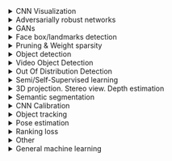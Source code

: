 <details>
  <summary>CNN Visualization</summary>

  Deep Inside Convolutional Networks: Visualising Image Classification Models and Saliency Maps | 2014 | [link](https://cs.nyu.edu/~fergus/papers/zeilerECCV2014.pdf) | [github](https://github.com/binrey/lithub/blob/master/data/Deep%20Inside%20Convolutional%20Networks:%20Visualising...%202014.pdf)    
  Visualizing and Understanding Convolutional Networks | 2014 | [link](https://arxiv.org/pdf/1311.2901.pdf) | [github](https://github.com/binrey/lithub/blob/master/data/Visualizing%20and%20Understanding%20Convolutional%20Networks%202014.pdf)   
  Striving for Simplisity: The All Convolutional Net | 2015 | [link](https://arxiv.org/pdf/1412.6806.pdf) | [github](https://github.com/binrey/lithub/blob/master/data/Striving%20for%20Simplisity:%20The%20All%20Convolutional%20Net%202015.pdf)   
  Adaptive Deconvolutional Networks for Mid and High Level Feature Learning | 2011 | [github](https://github.com/binrey/lithub/blob/master/data/Adaptive%20Deconvolutional%20Networks%20for%20Mid%20and%20High%20Level%20Feature%20Learning%202011.pdf)    
  Grad-CAM:Visual Explanations from Deep Networks via Gradient-based Localization | 2017 | [link](https://arxiv.org/abs/1610.02391) | [github](https://github.com/binrey/lithub/blob/master/data/Grad-CAM:%20Visual%20Explanations%20from%20Deep%20Networks...%202017.pdf)    
  Visualizing the Impact of Feature Attribution Baselines | [link](https://distill.pub/2020/attribution-baselines/)    
  Visualization gradient-based methods | [link](http://blog.qure.ai/notes/deep-learning-visualization-gradient-based-methods)    
</details>

<details>
  <summary>Adversarially robust networks</summary>

  Image Synthesis with a Single (Robust) Classifier | 2019 | [link](https://pdfs.semanticscholar.org/9def/7ae50a48bb914e4ea88730e5f01c17af685e.pdf)    
  Adversarial Robustness as a Prior for Learned Representations | 2019 | [link](https://arxiv.org/pdf/1906.00945.pdf)    
  Do Adversarially Robust ImageNet Models Transfer Better? | 2020 | [link](https://arxiv.org/pdf/2007.08489.pdf)    
  Improved Regularization of Convolutional Neural Networks with Cutout | 2017 | [link](https://arxiv.org/pdf/1708.04552.pdf)    
  Random Erasing Data Augmentation | 2017 | [link](https://arxiv.org/pdf/1708.04896.pdf)    
  Data Augmentation using Random Image Cropping and Patching for Deep CNNs | 2019 | [link](https://arxiv.org/pdf/1811.09030.pdf)    
</details>

<details>
  <summary>GANs</summary>

  #### Implementations
  Keras-GANs | [link](https://github.com/eriklindernoren/Keras-GAN)    
  COND DCGAN-tensorflow | [link](https://github.com/utkd/gans/blob/master/cifar10cgan.ipynb)    
  BEGAN-tensorflow | [link](https://github.com/fabulousjeong/began-tensorflow)   
  How to Develop a GAN for Generating Handwritten Digits | [link](https://machinelearningmastery.com/how-to-develop-a-generative-adversarial-network-for-an-mnist-handwritten-digits-from-scratch-in-keras/)    
  Unrolled-GAN. Tensorflow model | [link](https://github.com/gokul-uf/TF-Unrolled-GAN/blob/master/model.py)    
  Unrolled-GAN. Simple example in jup-notebook | [link](https://github.com/poolio/unrolled_gan/blob/master/Unrolled%20GAN%20demo.ipynb)   
  Trafficsign cyclegan | [link](https://github.com/Spataner/trafficsign-cyclegan)    
  NIPS 2016 Tutorial: Generative Adversarial Networks | [link](https://arxiv.org/pdf/1701.00160.pdf) | [github](data/1701.00160.pdf)    
  Keras-ACGAN-CIFAR10 | [link](https://github.com/King-Of-Knights/Keras-ACGAN-CIFAR10)    
  Cycle-GAN in Keras | [link](https://github.com/MingwangLin/cyclegan-keras)    

  #### Articles
  GAN: Generative Adversarial Nets | 2014 | [link](https://arxiv.org/pdf/1406.2661.pdf)    
  Image-to-Image Translation with Conditional Adversarial Networks | 2016 | [link](https://arxiv.org/pdf/1611.07004v1.pdf)    
  DCGAN: Unsupervised Representation Learning with Deep Conv. GANs | 2016 | [link](https://arxiv.org/pdf/1511.06434.pdf)    
  NIPS 2016 Tutorial: Generative Adversarial Networks | 2016 | [link](https://arxiv.org/pdf/1701.00160.pdf)    
  CA-GAN: Conditional Image Synthesis with Auxiliary Classifier GANs | 2016 | [link](https://arxiv.org/pdf/1610.09585.pdf)    
  BEGAN: Boundary Equilibrium Generative Adversarial Networks | 2017 | [link](https://arxiv.org/pdf/1703.10717.pdf)   
  Unrolled GANs | 2017 | [link](https://arxiv.org/pdf/1611.02163.pdf)    
  CycleGAN: Unpaired Image-to-Image Translation using Cycle-GANs | 2018 | [link](https://arxiv.org/pdf/1703.10593.pdf)    
  CGANS with Projection Discriminator | 2018 | [link](https://arxiv.org/pdf/1802.05637.pdf)    
  GAN hacks | [link](https://github.com/soumith/ganhacks)    
  GAN Series (from the beginning to the end) | [link](https://medium.com/@jonathan_hui/gan-gan-series-2d279f906e7b)    
  Generation of Natural Traffic Sign | [link](https://github.com/binrey/lithub/blob/master/data/Signs%20with%20CycleGan.pdf)   
  Achieving Robustness in the Wild via Adversarial Mixing with Disentangled Representationshttps | 2019 | [link](https://arxiv.org/pdf/1912.03192.pdf)    
  Image-to-Image Translation with Conditional Adversarial Networks (Pix2Pix) | 2018 | [link](https://arxiv.org/pdf/1611.07004.pdf)    
  Instance Normalization | 2017 | [link](https://arxiv.org/pdf/1607.08022.pdf)    
  Improved Techniques for Training GANs | 2016 | [link](https://arxiv.org/pdf/1606.03498v1.pdf)    
  Perceptual Losses for Real-Time Style Transfer and Super-Resolution | 2016 | [link](https://arxiv.org/pdf/1603.08155.pdf)    
  A U-Net Based Discriminator for Generative Adversarial Networks | 2020 | [link](https://arxiv.org/pdf/2002.12655.pdf)    
</details>
  
<details>
  
  <summary>Face box/landmarks detection</summary>
  
  #### Implementations
  MTCNN on caffe | [link](https://github.com/blankWorld/MTCNN-Accelerate-Onet)    
  
  #### Articles
  MTCNN description | [link](https://towardsdatascience.com/face-detection-using-mtcnn-a-guide-for-face-extraction-with-a-focus-on-speed-c6d59f82d49)    
  A Multi-Task CNN Framework for Driver Face Monitoring | [link](https://www.researchgate.net/publication/329748136_A_Multi-Task_CNN_Framework_for_Driver_Face_Monitoring)    
  Driver Drowsiness Detection Model Using Convolutional Neural Networks Techniques for Android Application | 2020 | [link](https://arxiv.org/pdf/2002.03728.pdf)    
  Fast Facial Landmark Detection and Applications: A Survey | 2021 | [link](https://arxiv.org/ftp/arxiv/papers/2101/2101.10808.pdf)    
</details> 
  
<details>
  <summary>Pruning & Weight sparsity</summary>
  
  Learning both Weights and Connections for Efficient Neural Networks | 2015 | [link](https://arxiv.org/pdf/1506.02626.pdf)  
  Sparse Convolutional Neural Networks | 2015 | [link](https://zpascal.net/cvpr2015/Liu_Sparse_Convolutional_Neural_2015_CVPR_paper.pdf)  
  Spatially-sparse convolutional neural networks | 2014 | [link](https://arxiv.org/pdf/1409.6070.pdf)  
  Training Sparse Neural Networks | 2016 | [link](https://arxiv.org/pdf/1611.06694.pdf)  
  Learning Sparse Neural Networks through L0 Regularization | 2018 | [link](https://arxiv.org/pdf/1712.01312.pdf)  
  Learning Sparse Neural Networks via Sensitivity-Driven Regularization | 2018 | [link](https://papers.nips.cc/paper/7644-learning-sparse-neural-networks-via-sensitivity-driven-regularization.pdf)  
  The Difficulty of Training Sparse Neural Networks | 2019 | [link](https://openreview.net/pdf?id=SyeyPEH23N)  
  Pruned and Structurally Sparse Neural Networks | 2018 | [link](https://arxiv.org/pdf/1810.00299.pdf)  
  Submanifold Sparse Convolutional Networks | 2017 | [link](https://arxiv.org/pdf/1706.01307.pdf)    

  The State of Sparsity in Deep Neural Networks | 2019 | [link](https://arxiv.org/pdf/1902.09574.pdf)    
  Sparse, Quantized, Full Frame CNN for Low Power Embedded Devices - Texas Instruments | [link](
  http://openaccess.thecvf.com/content_cvpr_2017_workshops/w4/papers/Mathew_Sparse_Quantized_Full_CVPR_2017_paper.pdf)   
  Ristretto: Hardware-Oriented Approximation of Convolutional Neural Networks | 2016 | [link](https://arxiv.org/pdf/1605.06402.pdf)    
  How to Quantize Neural Networks with TensorFlow | 2016 | [link](https://petewarden.com/2016/05/03/how-to-quantize-neural-networks-with-tensorflow/)    
  Quantizing deep convolutional networks for efficient inference: A whitepaper | 2018 | [link](https://arxiv.org/pdf/1806.08342.pdf)    
  Do We Really Need Model Compression? | [link](http://mitchgordon.me/machine/learning/2020/01/13/do-we-really-need-model-compression.html)    
  A Survey on Methods and Theories of Quantized Neural Networks | 2018 | [link](https://arxiv.org/pdf/1808.04752.pdf)   
</details>

<details>
  <summary>Object detection</summary>

  #### Implementations
  SSD in keras | [link](https://github.com/tanakataiki/ssd_kerasV2)    

  #### Articles
  A Survey of the Recent Architectures of Deep Convolutional Neural Networks | 2019 | [link](https://github.com/binrey/lithub/blob/master/data/A%20Survey%20of%20the%20Recent%20Architectures%20of%20Deep%20Convolutional%20Neural%20Networks%202019.pdf)   
  Exploring the Origins and Prevalence of Texture Bias in Convolutional Neural Networks | 2019 | [link](https://arxiv.org/pdf/1911.09071.pdf)    
  ShuffleNet | 2017 | [link](https://arxiv.org/pdf/1707.01083.pdf)    
  ResNet-38 | 2016 | [link](https://arxiv.org/pdf/1611.10080.pdf)    
  Deep Learning for Generic Object Detection: A Survey | 2019 | [link](https://arxiv.org/pdf/1809.02165.pdf)    
  Rethinking ImageNet Pre-training | 2018 | [link](https://arxiv.org/pdf/1811.08883.pdf)    
  Do Better ImageNet Models Transfer Better? | 2019 | [link](https://arxiv.org/pdf/1805.08974.pdf)     
  Object Detection List | [link](https://github.com/hoya012/deep_learning_object_detection)    
  Weakly supervised discriminative localization and classification: a joint learning process | 2009 | [github](data/1701.00160.pdf)    
  Object-centric spatial pooling for image classification | 2012 | [github](data/SegSVM_CMU-RI-TR-09-29.pdf)   
  5 Significant Object Detection Challenges and Solutions | [link](http://kimberlyfessel.com/algorithms/literature%20reviews/object-detection-challenges/)    
  How Much Position Information Do Convolutional Neural Networks Encode? | [link](https://arxiv.org/pdf/2001.08248.pdf)    
  Joint Face Detection and Alignment using Multi-task Cascaded Convolutional Networks | 2016 | [link](https://arxiv.org/pdf/1604.02878.pdf)    
  YOLO9000: Better, Faster, Stronger | 2016 | [link](https://arxiv.org/pdf/1612.08242.pdf)    
  Part-Aware Region Proposal for Vehicle Detection in High Occlusion Environment | 2018 | [link](https://github.com/binrey/lithub/blob/master/data/Part-Aware_Region_Proposal_for_Vehicle_Detection_i.pdf)    
  Occlusion-aware R-CNN: Detecting Pedestrians in a Crowd | 2018 | [link](https://arxiv.org/pdf/1807.08407.pdf)    
  Small objects detection | [link](https://medium.com/datadriveninvestor/small-objects-detection-problem-c5b430996162)   
  Feature Pyramid Networks for Object Detection | 2017 | [link](https://arxiv.org/pdf/1612.03144.pdf)   
  PP-YOLO: An Effective and Efficient Implementation of Object Detector | 2020 | [link](https://arxiv.org/pdf/2007.12099.pdf)    
  A Survey of Deep Learning-based Object Detection | 2019 | [link](https://arxiv.org/pdf/1907.09408.pdf)    
  Tips for implementing SSD Object Detection (with TensorFlow code) | 2019 | [link](https://lambdalabs.com/blog/how-to-implement-ssd-object-detection-in-tensorflow/)    
  Fire SSD: Wide Fire Modules based Single Shot Detector on Edge Device | 2018 | [link](https://arxiv.org/pdf/1806.05363v1.pdf)    
  DEFORMABLE DETR: DEFORMABLE TRANSFORMERS FOR END-TO-END OBJECT DETECTION | 2021 | [link](https://openreview.net/pdf?id=gZ9hCDWe6ke)    
  Object Detection Accuracy (mAP) Cheat Sheet | [link](https://towardsdatascience.com/object-detection-accuracy-map-cheat-sheet-8f710fd79011)    
  EfficientNetV2: Smaller Models and Faster Training | 2021 | [link](https://arxiv.org/pdf/2104.00298.pdf)    
</details>

<details>
  <summary>Video Object Detection</summary>
  
  Guide to VOD | [link](https://towardsdatascience.com/ug-vod-the-ultimate-guide-to-video-object-detection-816a76073aef)    
  Object Detection in Video with Spatiotemporal Sampling Networks | [link](https://arxiv.org/pdf/1803.05549.pdf)    
</details>

<details>
  <summary>Out Of Distribution Detection</summary>
  
  Out-of-Distribution Detection in Deep Neural Networks | [link](https://medium.com/analytics-vidhya/out-of-distribution-detection-in-deep-neural-networks-450da9ed7044)   
  Contrastive Training for Improved Out-of-Distribution Detection | [link](https://arxiv.org/pdf/2007.05566.pdf)      
  Label Smoothed Embedding Hypothesis for Out-of-Distribution Detection | 2021 | [link](https://arxiv.org/pdf/2102.05131.pdf)    
</details>

<details>
  <summary>Semi/Self-Supervised learning</summary>
  
  FixMatch: Simplifying Semi-Supervised Learning with Consistency and Confidence | 2001 | [link](https://arxiv.org/pdf/2001.07685.pdf)   
  A Simple Framework for Contrastive Learning of Visual Representations | 2020 | [link](https://arxiv.org/pdf/2002.05709.pdf)   
  Self-Supervised Representation Learning Overview | 2020 | [link](https://lilianweng.github.io/lil-log/2019/11/10/self-supervised-learning.html)    
  Emerging Properties in Self-Supervised Vision Transformers | [link](https://arxiv.org/pdf/2104.14294.pdf)    
  Efficient Visual Pretraining with Contrastive Detection | 2021 | [link](https://arxiv.org/pdf/2103.10957.pdf)    
  Emerging Properties in Self-Supervised Vision Transformers | 2021 | [link](https://arxiv.org/pdf/2104.14294.pdf)    
  An intro to self supervised learning | [link](https://towardsdatascience.com/a-different-kind-of-deep-learning-part-1-90fe6c52f1ab)    
  Self Supervised learning: generative approaches | [link](https://towardsdatascience.com/a-different-kind-of-deep-learning-part-2-b447ff469255)    
</details>

<details>
  <summary>3D projection. Stereo view. Depth estimation</summary>
  
  ### Implementations    
  Camera-Lidar Projection: Navigating between 2D and 3D | [link](https://medium.com/swlh/camera-lidar-projection-navigating-between-2d-and-3d-911c78167a94)    
  3D trajectory reconstruction of moving objects using multiple unsynchronized cameras | [link](https://github.com/CenekAlbl/mvus)    
  3D reconstruction example | [link](https://github.com/alyssaq/3Dreconstruction)    
  Depth perception using stereo camera (Python/C++) | [link](https://learnopencv.com/depth-perception-using-stereo-camera-python-c/)    
  Disparity map from opencv | [link](https://docs.opencv.org/4.x/dd/d53/tutorial_py_depthmap.html)    
  Inverse Projection | [link](https://github.com/darylclimb/cvml_project/tree/master/projections/inverse_projection)    
  
  ### Articles    
  Основы стереозрения | [link](https://habr.com/ru/post/130300/)    
  Disparity Matrix | [link](https://jayrambhia.com/blog/disparity-mpas)    
  Stereo Ranging | [link](https://jayrambhia.com/blog/stereoranging)    
  Monocular Depth estimation with keras | [link](https://keras.io/examples/vision/depth_estimation/)    
  Digging Into Self-Supervised Monocular Depth Estimation | [link](https://openaccess.thecvf.com/content_ICCV_2019/papers/Godard_Digging_Into_Self-Supervised_Monocular_Depth_Estimation_ICCV_2019_paper.pdf)    
  Depth Map Prediction from a Single Image using a Multi-Scale Deep Network | 2014 | [link](https://papers.nips.cc/paper/2014/file/7bccfde7714a1ebadf06c5f4cea752c1-Paper.pdf)    
  Stereo Depth Estimation (Papers With Code) | [link](https://paperswithcode.com/task/stereo-depth-estimation)    
  Inverse Projection | [link](https://towardsdatascience.com/inverse-projection-transformation-c866ccedef1c)    

</details>
  
<details>
  <summary>Semantic segmentation</summary>
  
  Towards Bounding-Box Free Panoptic Segmentation | 2020 | [link](https://arxiv.org/pdf/2002.07705.pdf)    
  Learning Deconvolution Network for Semantic Segmentation | 2015 | [link](https://arxiv.org/pdf/1505.04366.pdf)    
  Fully Convolutional Networks for Semantic Segmentation | 2015 | [link](https://arxiv.org/pdf/1411.4038.pdf)    
  DeepLab | 2017 | [link](https://arxiv.org/pdf/1606.00915.pdf)    
  Rethinking Atrous Convolution for Semantic Image Segmentation | 2017 | [link](https://arxiv.org/pdf/1706.05587.pdf)    
  Encoder-Decoder with Atrous Separable Convolution for Semantic Image Segmentation | 2018 | [link](https://arxiv.org/pdf/1802.02611.pdf)    
</details>

<details>
  <summary>CNN Calibration</summary>
  
  Calibrating Deep Neural Networks using Focal Loss | 2020 | [link](https://arxiv.org/pdf/2002.09437.pdf)    
  Проблема калибровки уверенности | 2020 | [link](/https://dyakonov.org/2020/03/27/%d0%bf%d1%80%d0%be%d0%b1%d0%bb%d0%b5%d0%bc%d0%b0-%d0%ba%d0%b0%d0%bb%d0%b8%d0%b1%d1%80%d0%be%d0%b2%d0%ba%d0%b8-%d1%83%d0%b2%d0%b5%d1%80%d0%b5%d0%bd%d0%bd%d0%be%d1%81%d1%82%d0%b8/)    
</details>

<details>
  <summary>Object tracking</summary>
  
  Оптические трекеры: ASEF и MOSSE | 2018 | [link](https://habr.com/ru/post/421285/)    
  Visual Object Tracking using Adaptive Correlation Filters | 2010 | [link](https://github.com/binrey/lithub/blob/master/data/bolme_cvpr10.pdf)    
  Kalman and Bayesian Filters in Python | 2020 | [link](https://github.com/rlabbe/Kalman-and-Bayesian-Filters-in-Python)    
</details>

<details>
  <summary>Pose estimation</summary>
  
  Multimodal Regression | [link](https://towardsdatascience.com/anchors-and-multi-bin-loss-for-multi-modal-target-regression-647ea1974617)    
  Orientation Estimation in Monocular 3D Object Detection | [link](https://towardsdatascience.com/orientation-estimation-in-monocular-3d-object-detection-f850ace91411)   
  3D Bounding Box Estimation Using Deep Learning and Geometry | 2017 | [link](https://arxiv.org/pdf/1612.00496.pdf)    
  Deep Fitting Degree Scoring Network for Monocular 3D Object Detection | 2019 | [link](https://arxiv.org/pdf/1904.12681.pdf)    
  DensePose: Dense Human Pose Estimation In The Wild | 2018 | [link](https://arxiv.org/pdf/1802.00434.pdf)      
  An Efficient 3D Object Detection Framework for Autonomous Driving | 2019 | [link](https://arxiv.org/pdf/1903.10955.pdf)    
  Lifting 2D object detection to 3D in autonomous driving | 2019 | [link](https://towardsdatascience.com/geometric-reasoning-based-cuboid-generation-in-monocular-3d-object-detection-5ee2996270d1)    
</details>

<details>
  <summary>Ranking loss</summary>
  
  Understanding Ranking Loss, Contrastive Loss, Margin Loss, Triplet Loss, Hinge Loss and all those confusing names | [link](https://gombru.github.io/2019/04/03/ranking_loss/)    
  Siamese and triplet learning with online pair/triplet mining | [link](https://github.com/adambielski/siamese-triplet)    
</details>

<details>
  <summary>Other</summary>
    
  Greedy Policy Search: A Simple Baseline for Learnable Test-Time Augmentation | 2020 | [link](https://arxiv.org/pdf/2002.09103.pdf)    
  A Basic Introduction to Separable Convolutions | [link](https://towardsdatascience.com/a-basic-introduction-to-separable-convolutions-b99ec3102728)    
  Class imbalance in deep learning | [link](https://journalofbigdata.springeropen.com/articles/10.1186/s40537-019-0192-5#Fig4)    
</details>
    
<details>
  <summary>General machine learning</summary>
  
  Блог А. Дьяконова | [link](https://dyakonov.org/)    
</details>

